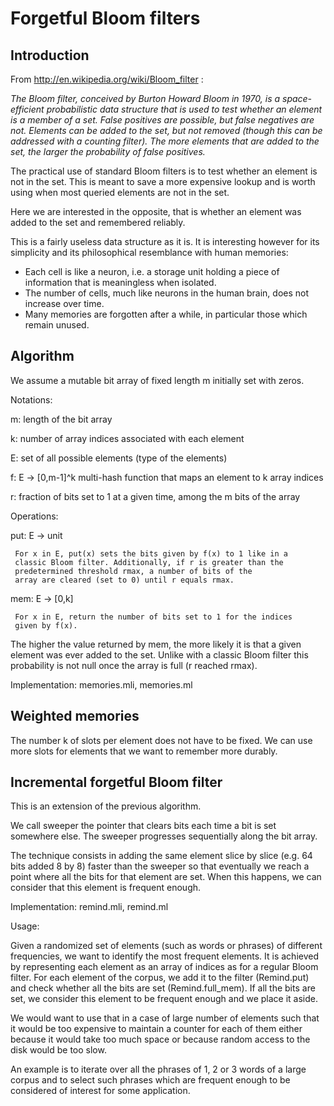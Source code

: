 # Forgetful Bloom filters

## Introduction

From http://en.wikipedia.org/wiki/Bloom_filter :

*The Bloom filter, conceived by Burton Howard Bloom in 1970, is a
space-efficient probabilistic data structure that is used to test
whether an element is a member of a set. False positives are possible,
but false negatives are not. Elements can be added to the set, but not
removed (though this can be addressed with a counting filter). The
more elements that are added to the set, the larger the probability of
false positives.*

The practical use of standard Bloom filters is to test whether an
element is not in the set. This is meant to save a more expensive
lookup and is worth using when most queried elements are not in the
set.

Here we are interested in the opposite, that is whether an element was
added to the set and remembered reliably.

This is a fairly useless data structure as it is.
It is interesting however for its simplicity and its philosophical
resemblance with human memories:

* Each cell is like a neuron, i.e. a storage unit holding a piece of
  information that is meaningless when isolated.
* The number of cells, much like neurons in the human brain, does not
  increase over time.
* Many memories are forgotten after a while, in particular those which
  remain unused.


## Algorithm

We assume a mutable bit array of fixed length m initially set with zeros.

Notations:

m: length of the bit array

k: number of array indices associated with each element

E: set of all possible elements (type of the elements)

f: E -> [0,m-1]^k
   multi-hash function that maps an element to k array indices

r: fraction of bits set to 1 at a given time, among the m bits of the array

Operations:

put: E -> unit

     For x in E, put(x) sets the bits given by f(x) to 1 like in a
     classic Bloom filter. Additionally, if r is greater than the
     predetermined threshold rmax, a number of bits of the
     array are cleared (set to 0) until r equals rmax.

mem: E -> [0,k]

     For x in E, return the number of bits set to 1 for the indices
     given by f(x).

The higher the value returned by mem, the more likely it is that a
given element was ever added to the set. Unlike with a classic Bloom
filter this probability is not null once the array is full (r reached
rmax).

Implementation: memories.mli, memories.ml

## Weighted memories

The number k of slots per element does not have to be fixed. We can
use more slots for elements that we want to remember more durably.


## Incremental forgetful Bloom filter

This is an extension of the previous algorithm.

We call sweeper the pointer that clears bits each time a bit is set somewhere
else. The sweeper progresses sequentially along the bit array.

The technique consists in adding the same element slice by slice
(e.g. 64 bits added 8 by 8) faster than the sweeper so that
eventually we reach a point where all the bits for that element are
set. When this happens, we can consider that this element is frequent
enough.

Implementation: remind.mli, remind.ml

Usage:

Given a randomized set of elements (such as words or phrases) of
different frequencies, we want to identify the most frequent
elements. It is achieved by representing each element as an array of
indices as for a regular Bloom filter. For each element of the corpus,
we add it to the filter (Remind.put) and check whether all the bits
are set (Remind.full_mem). If all the bits are set, we consider this
element to be frequent enough and we place it aside.

We would want to use that in a case of large number of elements such that
it would be too expensive to maintain a counter for each of them
either because it would take too much space or because random access
to the disk would be too slow.

An example is to iterate over all the phrases of 1, 2 or 3 words of a
large corpus and to select such phrases which are frequent enough to
be considered of interest for some application.

